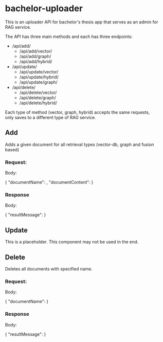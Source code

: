 # bachelor-uploader

This is an uploader API for bachelor's thesis app that serves as an admin for RAG service.

The API has three main methods and each has three endpoints:
- /api/add/
    - /api/add/vector/
    - /api/add/graph/
    - /api/add/hybrid/
- /api/update/
    - /api/update/vector/
    - /api/update/hybrid/
    - /api/update/graph/
- /api/delete/
    - /api/delete/vector/
    - /api/delete/graph/
    - /api/delete/hybrid/

Each type of method (vector, graph, hybrid) accepts the same requests, only saves to a different type of RAG service.

## Add

Adds a given document for all retrieval types (vector-db, graph and fusion based)

### Request:

Body:

{
    "documentName": <document name>,
    "documentContent": <document content>
}

### Response

Body:

{
    "resultMessage": <result of addition>
}

## Update

This is a placeholder. This component may not be used in the end.

## Delete

Deletes all documents with specified name.

### Request:

Body:

{
    "documentName": <document name>
}

### Response

Body:

{
    "resultMessage": <result of deletion>
}